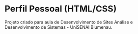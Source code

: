 
# Perfil Pessoal (HTML/CSS)
Projeto criado para aula de Desenvolvimento de Sites  Análise e Desenvolvimento de Sistemas - UniSENAI Blumenau.